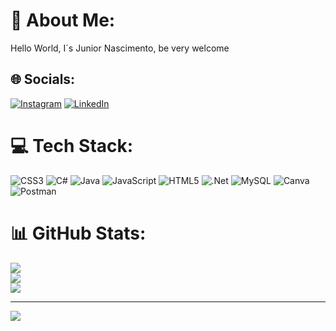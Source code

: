# 💫 About Me:
Hello World, I´s Junior Nascimento, be very welcome


## 🌐 Socials:
[![Instagram](https://img.shields.io/badge/Instagram-%23E4405F.svg?logo=Instagram&logoColor=white)](https://instagram.com/Juniior_84) [![LinkedIn](https://img.shields.io/badge/LinkedIn-%230077B5.svg?logo=linkedin&logoColor=white)](https://linkedin.com/in/junior-nascimento-3810662aa/) 

# 💻 Tech Stack:
![CSS3](https://img.shields.io/badge/css3-%231572B6.svg?style=for-the-badge&logo=css3&logoColor=white) ![C#](https://img.shields.io/badge/c%23-%23239120.svg?style=for-the-badge&logo=csharp&logoColor=white) ![Java](https://img.shields.io/badge/java-%23ED8B00.svg?style=for-the-badge&logo=openjdk&logoColor=white) ![JavaScript](https://img.shields.io/badge/javascript-%23323330.svg?style=for-the-badge&logo=javascript&logoColor=%23F7DF1E) ![HTML5](https://img.shields.io/badge/html5-%23E34F26.svg?style=for-the-badge&logo=html5&logoColor=white) ![.Net](https://img.shields.io/badge/.NET-5C2D91?style=for-the-badge&logo=.net&logoColor=white) ![MySQL](https://img.shields.io/badge/mysql-%2300000f.svg?style=for-the-badge&logo=mysql&logoColor=white) ![Canva](https://img.shields.io/badge/Canva-%2300C4CC.svg?style=for-the-badge&logo=Canva&logoColor=white) ![Postman](https://img.shields.io/badge/Postman-FF6C37?style=for-the-badge&logo=postman&logoColor=white)
# 📊 GitHub Stats:
![](https://github-readme-stats.vercel.app/api?username=JuniorNascimento2&theme=dark&hide_border=false&include_all_commits=true&count_private=false)<br/>
![](https://github-readme-streak-stats.herokuapp.com/?user=JuniorNascimento2&theme=dark&hide_border=false)<br/>
![](https://github-readme-stats.vercel.app/api/top-langs/?username=JuniorNascimento2&theme=dark&hide_border=false&include_all_commits=true&count_private=false&layout=compact)

---
[![](https://visitcount.itsvg.in/api?id=JuniorNascimento2&icon=0&color=0)](https://visitcount.itsvg.in)

<!-- Proudly created with GPRM ( https://gprm.itsvg.in ) -->

